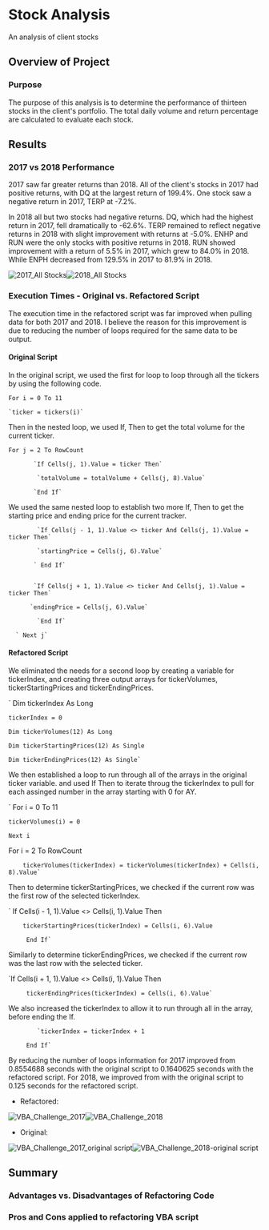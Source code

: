 # Stock Analysis
An analysis of client stocks
## Overview of Project
### Purpose
The purpose of this analysis is to determine the performance of thirteen stocks in the client's portfolio. The total daily volume and return percentage are calculated to evaluate each stock.
## Results
### 2017 vs 2018 Performance
2017 saw far greater returns than 2018. All of the client's stocks in 2017 had positive returns, with DQ at the largest return of 199.4%. One stock saw a negative return in 2017, TERP at -7.2%. 

In 2018 all but two stocks had negative returns. DQ, which had the highest return in 2017, fell dramatically to -62.6%. TERP remained to reflect negative returns in 2018 with slight improvement with returns at -5.0%. ENHP and RUN were the only stocks with positive returns in 2018. RUN showed improvement with a return of 5.5% in 2017, which grew to 84.0% in 2018. While ENPH decreased from 129.5% in 2017 to 81.9% in 2018.

![2017_All Stocks](https://user-images.githubusercontent.com/110419577/191360506-d74dbaef-3af6-40ee-81cd-22c85ebfd71b.png)![2018_All Stocks](https://user-images.githubusercontent.com/110419577/191360536-7abb8885-b566-4350-9a9c-07724016e17b.png)

### Execution Times - Original vs. Refactored Script
The execution time in the refactored script was far improved when pulling data for both 2017 and 2018. I believe the reason for this improvement is due to reducing the number of loops required for the same data to be output.

#### Original Script
In the original script, we used the first for loop to loop through all the tickers by using the following code. 

`For i = 0 To 11`

    `ticker = tickers(i)`

Then in the nested loop, we used If, Then to get the total volume for the current ticker.

`For j = 2 To RowCount`
           
           `If Cells(j, 1).Value = ticker Then`

            `totalVolume = totalVolume + Cells(j, 8).Value`

           `End If`
           
We used the same nested loop to establish two more If, Then to get the starting price and ending price for the current tracker.

            `If Cells(j - 1, 1).Value <> ticker And Cells(j, 1).Value = ticker Then`

            `startingPrice = Cells(j, 6).Value`

           ` End If`
           
           
           `If Cells(j + 1, 1).Value <> ticker And Cells(j, 1).Value = ticker Then`

          `endingPrice = Cells(j, 6).Value`
          
            `End If`

      ` Next j`

#### Refactored Script
We eliminated the needs for a second loop by creating a variable for tickerIndex, and creating three output arrays for tickerVolumes, tickerStartingPrices and tickerEndingPrices.

` Dim tickerIndex As Long
    
    tickerIndex = 0

    Dim tickerVolumes(12) As Long
    
    Dim tickerStartingPrices(12) As Single
    
    Dim tickerEndingPrices(12) As Single`
    
 We then established a loop to run through all of the arrays in the original ticker variable. and used If Then to iterate throug the tickerIndex to pull for each assinged number in the array starting with 0 for AY. 
 
 ` For i = 0 To 11
    
    tickerVolumes(i) = 0
    
    Next i

   For i = 2 To RowCount
        
        tickerVolumes(tickerIndex) = tickerVolumes(tickerIndex) + Cells(i, 8).Value`
        
 Then to determine tickerStartingPrices, we checked if the current row was the first row of the selected tickerIndex.
 
 ` If Cells(i - 1, 1).Value <> Cells(i, 1).Value Then

        tickerStartingPrices(tickerIndex) = Cells(i, 6).Value
        
         End If`
         
 Similarly to determine tickerEndingPrices, we checked if the current row was the last row with the selected ticker.
 
 `If Cells(i + 1, 1).Value <> Cells(i, 1).Value Then

         tickerEndingPrices(tickerIndex) = Cells(i, 6).Value`
            
We also increased the tickerIndex to allow it to run through all in the array, before ending the If.
            
            `tickerIndex = tickerIndex + 1
    
         End If`
         
By reducing the number of loops information for 2017 improved from 0.8554688 seconds with the original script to 0.1640625 seconds with the refactored script. For 2018, we improved from with the original script to 0.125 seconds for the refactored script.

* Refactored:

![VBA_Challenge_2017](https://user-images.githubusercontent.com/110419577/191367023-cea72877-b552-4989-96a5-bb3b3722fe48.png)![VBA_Challenge_2018](https://user-images.githubusercontent.com/110419577/191367043-4f9f7d95-85eb-4ab7-9ffa-1250e7e4bcca.png)

* Original:

![VBA_Challenge_2017_original script](https://user-images.githubusercontent.com/110419577/191367087-380953d9-115a-467b-b749-1981d6edd4bd.png)![VBA_Challenge_2018-original script](https://user-images.githubusercontent.com/110419577/191367096-542cd949-8f7c-4f2b-b33e-dab1f428b370.png)

## Summary

### Advantages vs. Disadvantages of Refactoring Code

### Pros and Cons applied to refactoring VBA script






